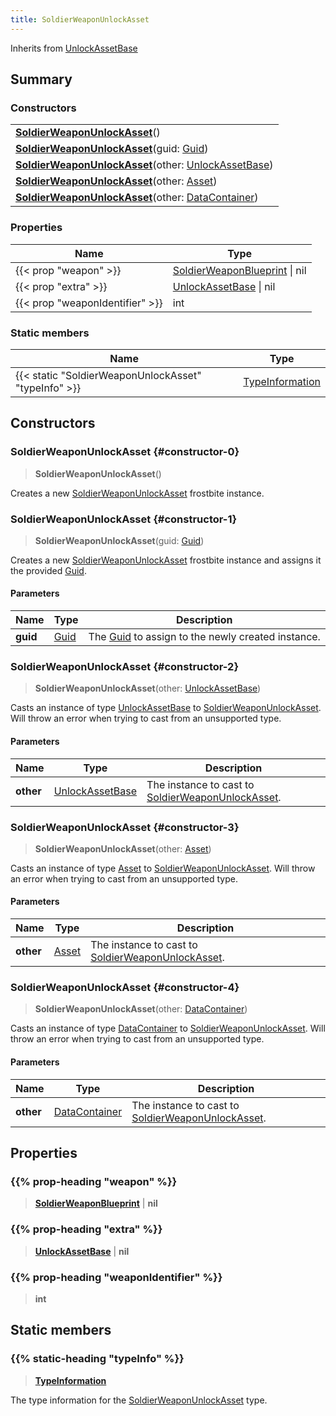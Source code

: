 ```yaml
---
title: SoldierWeaponUnlockAsset
---
```


Inherits from [UnlockAssetBase](/vext/ref/fb/unlockassetbase)

## Summary

### Constructors

|  |
| --- |
| **[SoldierWeaponUnlockAsset](#constructor-0)**() |
| **[SoldierWeaponUnlockAsset](#constructor-1)**(guid: [Guid](/vext/ref/shared/type/guid)) |
| **[SoldierWeaponUnlockAsset](#constructor-2)**(other: [UnlockAssetBase](/vext/ref/fb/unlockassetbase)) |
| **[SoldierWeaponUnlockAsset](#constructor-3)**(other: [Asset](/vext/ref/fb/asset)) |
| **[SoldierWeaponUnlockAsset](#constructor-4)**(other: [DataContainer](/vext/ref/shared/type/datacontainer)) |

### Properties

| Name | Type |
| ---- | ---- |
| {{< prop "weapon" >}} | [SoldierWeaponBlueprint](/vext/ref/fb/soldierweaponblueprint) \| nil |
| {{< prop "extra" >}} | [UnlockAssetBase](/vext/ref/fb/unlockassetbase) \| nil |
| {{< prop "weaponIdentifier" >}} | int |

### Static members

| Name | Type |
| ---- | ---- |
| {{< static "SoldierWeaponUnlockAsset" "typeInfo" >}} | [TypeInformation](/vext/ref/shared/type/typeinformation) |

## Constructors

### SoldierWeaponUnlockAsset {#constructor-0}

> **SoldierWeaponUnlockAsset**()

Creates a new [SoldierWeaponUnlockAsset](/vext/ref/fb/soldierweaponunlockasset) frostbite instance.

### SoldierWeaponUnlockAsset {#constructor-1}

> **SoldierWeaponUnlockAsset**(guid: [Guid](/vext/ref/shared/type/guid))

Creates a new [SoldierWeaponUnlockAsset](/vext/ref/fb/soldierweaponunlockasset) frostbite instance and assigns it the provided [Guid](/vext/ref/shared/type/guid).

#### Parameters

| Name | Type | Description |
| ---- | ---- | ----------- |
| **guid** | [Guid](/vext/ref/shared/type/guid) | The [Guid](/vext/ref/shared/type/guid) to assign to the newly created instance. |

### SoldierWeaponUnlockAsset {#constructor-2}

> **SoldierWeaponUnlockAsset**(other: [UnlockAssetBase](/vext/ref/fb/unlockassetbase))

Casts an instance of type [UnlockAssetBase](/vext/ref/fb/unlockassetbase) to [SoldierWeaponUnlockAsset](/vext/ref/fb/soldierweaponunlockasset). Will throw an error when trying to cast from an unsupported type.

#### Parameters

| Name | Type | Description |
| ---- | ---- | ----------- |
| **other** | [UnlockAssetBase](/vext/ref/fb/unlockassetbase) | The instance to cast to [SoldierWeaponUnlockAsset](/vext/ref/fb/soldierweaponunlockasset). |

### SoldierWeaponUnlockAsset {#constructor-3}

> **SoldierWeaponUnlockAsset**(other: [Asset](/vext/ref/fb/asset))

Casts an instance of type [Asset](/vext/ref/fb/asset) to [SoldierWeaponUnlockAsset](/vext/ref/fb/soldierweaponunlockasset). Will throw an error when trying to cast from an unsupported type.

#### Parameters

| Name | Type | Description |
| ---- | ---- | ----------- |
| **other** | [Asset](/vext/ref/fb/asset) | The instance to cast to [SoldierWeaponUnlockAsset](/vext/ref/fb/soldierweaponunlockasset). |

### SoldierWeaponUnlockAsset {#constructor-4}

> **SoldierWeaponUnlockAsset**(other: [DataContainer](/vext/ref/shared/type/datacontainer))

Casts an instance of type [DataContainer](/vext/ref/shared/type/datacontainer) to [SoldierWeaponUnlockAsset](/vext/ref/fb/soldierweaponunlockasset). Will throw an error when trying to cast from an unsupported type.

#### Parameters

| Name | Type | Description |
| ---- | ---- | ----------- |
| **other** | [DataContainer](/vext/ref/shared/type/datacontainer) | The instance to cast to [SoldierWeaponUnlockAsset](/vext/ref/fb/soldierweaponunlockasset). |

## Properties

### {{% prop-heading "weapon" %}}

> **[SoldierWeaponBlueprint](/vext/ref/fb/soldierweaponblueprint)** \| **nil**

### {{% prop-heading "extra" %}}

> **[UnlockAssetBase](/vext/ref/fb/unlockassetbase)** \| **nil**

### {{% prop-heading "weaponIdentifier" %}}

> **int**

## Static members

### {{% static-heading "typeInfo" %}}

> **[TypeInformation](/vext/ref/shared/type/typeinformation)**

The type information for the [SoldierWeaponUnlockAsset](/vext/ref/fb/soldierweaponunlockasset) type.

